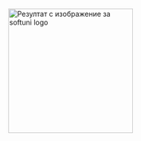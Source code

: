 
<img class="irc_mi" src="https://softuni.bg/users/profile/showavatar/c978077b-9474-4799-9bf1-3062fc729888" alt="Резултат с изображение за softuni logo" onload="typeof google==='object'&amp;&amp;google.aft&amp;&amp;google.aft(this)" width="250" height="250" style="margin-top: 52px;">
